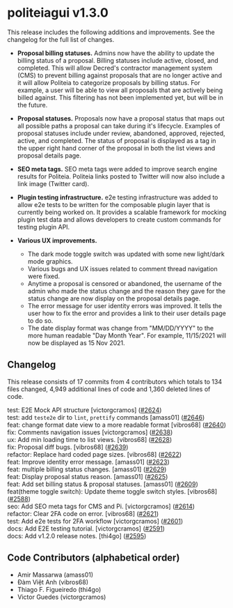 politeiagui v1.3.0
====

This release includes the following additions and improvements. See the
changelog for the full list of changes.

- **Proposal billing statuses.** Admins now have the ability to update the
  billing status of a proposal. Billing statuses include active, closed, and
  completed. This will allow Decred's contractor management system (CMS) to
  prevent billing against proposals that are no longer active and it will
  allow Politeia to categorize proposals by billing status. For example, a
  user will be able to view all proposals that are actively being billed
  against. This filtering has not been implemented yet, but will be in the
  future.

- **Proposal statuses.** Proposals now have a proposal status that maps out
  all possible paths a proposal can take during it's lifecycle. Examples of
  proposal statuses include under review, abandoned, approved, rejected,
  active, and completed. The status of proposal is displayed as a tag in the
  upper right hand corner of the proposal in both the list views and proposal
  details page.

- **SEO meta tags.** SEO meta tags were added to improve search engine results
 for Politeia. Politeia links posted to Twitter will now also include a link
 image (Twitter card).

- **Plugin testing infrastructure.** e2e testing infrastructure was added to
  allow e2e tests to be written for the composable plugin layer that is
  currently being worked on. It provides a scalable framework for mocking
  plugin test data and allows developers to create custom commands for testing
  plugin API.

- **Various UX improvements.**
  - The dark mode toggle switch was updated with some new light/dark mode
    graphics.
  - Various bugs and UX issues related to comment thread navigation were fixed.
  - Anytime a proposal is censored or abandoned, the username of the admin who
    made the status change and the reason they gave for the status change are
    now display on the proposal details page.
  - The error message for user identity errors was improved. It tells the user
    how to fix the error and provides a link to their user details page to
    do so.
  - The date display format was change from "MM/DD/YYYY" to the more human
    readable "Day Month Year". For example, 11/15/2021 will now be displayed
    as 15 Nov 2021.

## Changelog

This release consists of 17 commits from 4 contributors which totals to 134
files changed, 4,949 additional lines of code and 1,360 deleted lines of code.

test: E2E Mock API structure [victorgcramos] ([#2624](https://github.com/decred/politeiagui/pull/2624))  
test: add `teste2e` dir to `lint`, `prettify` commands [amass01] ([#2646](https://github.com/decred/politeiagui/pull/2646))  
feat: change format date view to a more readable format [vibros68] ([#2640](https://github.com/decred/politeiagui/pull/2640))  
fix: Comments navigation issues [victorgcramos] ([#2638](https://github.com/decred/politeiagui/pull/2638))  
ux: Add min loading time to list views. [vibros68] ([#2628](https://github.com/decred/politeiagui/pull/2628))  
fix: Proposal diff bugs. [vibros68] ([#2639](https://github.com/decred/politeiagui/pull/2639))  
refactor: Replace hard coded page sizes. [vibros68] ([#2622](https://github.com/decred/politeiagui/pull/2622))  
feat: Improve identity error message. [amass01] ([#2623](https://github.com/decred/politeiagui/pull/2623))  
feat: multiple billing status changes. [amass01] ([#2629](https://github.com/decred/politeiagui/pull/2629))  
feat: Display proposal status reason. [amass01] ([#2625](https://github.com/decred/politeiagui/pull/2625))  
feat: Add set billing status & proposal statuses. [amass01] ([#2609](https://github.com/decred/politeiagui/pull/2609))  
feat(theme toggle switch): Update theme toggle switch styles. [vibros68] ([#2588](https://github.com/decred/politeiagui/pull/2588))  
seo: Add SEO meta tags for CMS and Pi. [victorgcramos] ([#2614](https://github.com/decred/politeiagui/pull/2614))  
refactor: Clear 2FA code on error. [vibros68] ([#2621](https://github.com/decred/politeiagui/pull/2621))  
test: Add e2e tests for 2FA workflow [victorgcramos] ([#2601](https://github.com/decred/politeiagui/pull/2601))  
docs: Add E2E testing tutorial. [victorgcramos] ([#2591](https://github.com/decred/politeiagui/pull/2591))  
docs: Add v1.2.0 release notes. [thi4go] ([#2595](https://github.com/decred/politeiagui/pull/2595))  

## Code Contributors (alphabetical order)

- Amir Massarwa (amass01)
- Đàm Việt Anh (vibros68)
- Thiago F. Figueiredo (thi4go)
- Victor Guedes (victorgcramos)
